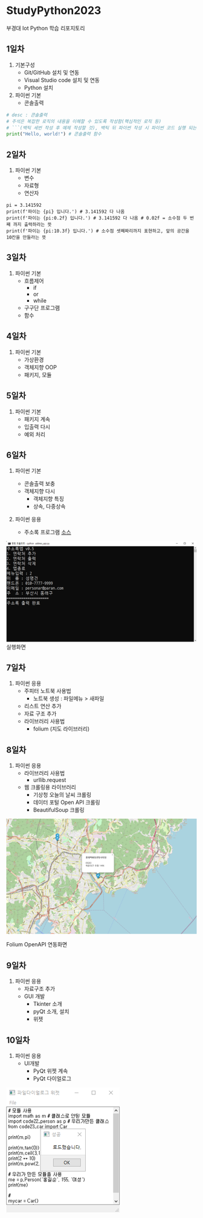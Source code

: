 # StudyPython2023
부경대 Iot Python 학습 리포지토리

## 1일차
1. 기본구성
    - Git/GitHub 설치 및 연동
    - Visual Studio code 설치 및 연동
    - Python 설치
2. 파이썬 기본
    - 콘솔출력

```python
# desc : 콘솔출력 
# 주석은 복잡한 로직의 내용을 이해할 수 있도록 작성함(핵심적인 로직 등)
# ```(백틱 세번 작성 후 예제 작성할 것), 백틱 뒤 파이썬 작성 시 파이썬 코드 실행 되는 것처럼 색이 보임. 이것을 깃허브에 올리게 되면 코드블럭이 생겨서 올라감
print("Hello, world!") # 콘솔출력 함수
```

## 2일차
1. 파이썬 기본
    - 변수
    - 자료형
    - 연산자

 ```
 pi = 3.141592
 print(f'파이는 {pi} 입니다.') # 3.141592 다 나옴
 print(f'파이는 {pi:0.2f} 입니다.') # 3.141592 다 나옴 # 0.02f = 소수점 두 번째 까지 출력하라는 뜻
 print(f'파이는 {pi:10.3f} 입니다.') # 소수점 셋째짜리까지 표현하고, 앞의 공간을 10칸을 만들라는 뜻
```

## 3일차
1. 파이썬 기본
    - 흐름제어
        - if
        - or
        - while
    - 구구단 프로그램
    - 함수

## 4일차
1. 파이썬 기본
    - 가상환경
    - 객체지향 OOP
    - 패키지, 모듈

## 5일차
1. 파이썬 기본
    - 패키지 계속
    - 입출력 다시
    - 예외 처리

## 6일차
1. 파이썬 기본
    - 콘솔출력 보충
    - 객체지향 다시
        - 객체지향 특징
        - 상속, 다중상속

2. 파이썬 응용
    - 주소록 프로그램 [소스](https://github.com/bookchon/StudyPython2023/blob/main/images/address_apk.png)

 ![실행화면](https://raw.githubusercontent.com/bookchon/StudyPython2023/main/images/address_apk.png)
 실행화면

## 7일차
1. 파이썬 응용
    - 주피터 노트북 사용법
        - 노트북 생성 : 파일메뉴 > 새파일
    - 리스트 연산 추가
    - 자료 구조 추가
    - 라이브러리 사용법
        - folium (지도 라이브러리) 

## 8일차
1. 파이썬 응용
    - 라이브러리 사용법
        - urllib.request
    - 웹 크롤링용 라이브러리
        - 기상청 오늘의 날씨 크롤링
        - 데이터 포털 Open API 크롤링
        - BeautifulSoup 크롤링

![실행화면](https://raw.githubusercontent.com/bookchon/StudyPython2023/main/images/jupyter_folium.PNG)

Folium OpenAPI 연동화면 

## 9일차
1. 파이썬 응용
    - 자료구조 추가
    - GUI 개발
        - Tkinter 소개
        - pyQt 소개, 설치
        - 위젯

## 10일차
1. 파이썬 응용
    - UI개발
        - PyQt 위젯 계속
        - PyQt 다이얼로그

![실행화면](https://raw.githubusercontent.com/bookchon/StudyPython2023/main/images/dailogue.PNG)

